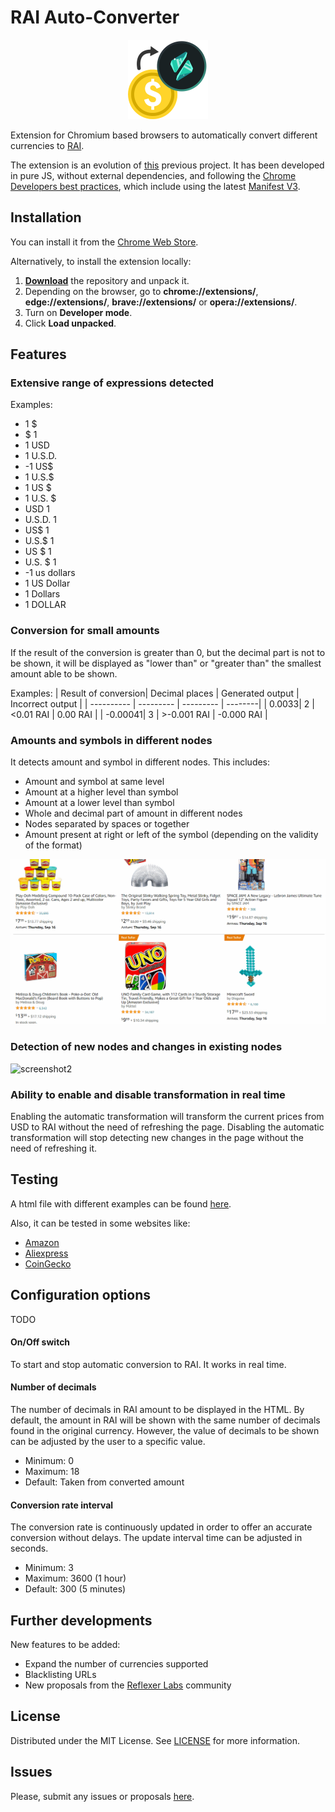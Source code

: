 # RAI Auto-Converter

<p align="center">

<img  style="text-align: center;"  src="/images/icon128.png">

</p>


Extension for Chromium based browsers to automatically convert different currencies to [RAI](https://reflexer.finance/).


The extension is an evolution of [this](https://github.com/JairoFra/rai-auto-converter-chrome-extension) previous project. It has been developed in pure JS, without external dependencies, and following the [Chrome Developers best practices](https://developer.chrome.com/docs/webstore/best_practices/), which include using the latest [Manifest V3](https://developer.chrome.com/docs/extensions/mv3/intro/mv3-overview/). 


## Installation

You can install it from the [Chrome Web Store](TODO).

Alternatively, to install the extension locally:
1. [**Download**](https://github.com/JairoFra/rai-auto-converter-chrome-extension-v2/archive/refs/heads/master.zip) the repository and unpack it.
2.  Depending on the browser, go to  **chrome://extensions/**, **edge://extensions/**, **brave://extensions/** or **opera://extensions/**.
3.  Turn on  **Developer mode**.
4.  Click  **Load unpacked**.

## Features

### Extensive range of expressions detected
Examples:
* 1 $
* $ 1
* 1 USD
* 1 U.S.D.
* -1 US$
* 1 U.S.$
* 1 US $
* 1 U.S. $
* USD 1
* U.S.D. 1
* US$ 1
* U.S.$ 1
* US $ 1
* U.S. $ 1
* -1 us dollars
* 1 US Dollar
* 1 Dollars
* 1 DOLLAR

### Conversion for small amounts
If the result of the conversion is greater than 0, but the decimal part is not to be shown, it will be displayed as "lower than" or "greater than" the smallest amount able to be shown. 

Examples:
| Result of conversion| Decimal places | Generated output |  Incorrect output |
| ---------- | --------- | --------- | --------|
| 0.0033| 2 | <0.01 RAI | 0.00 RAI |
| -0.00041| 3 | >-0.001 RAI | -0.000 RAI |

### Amounts and symbols in different nodes
It detects amount and symbol in different nodes. This includes:
* Amount and symbol at same level
* Amount at a higher level than symbol
* Amount at a lower level than symbol
* Whole and decimal part of amount in different nodes
* Nodes separated by spaces or together
* Amount present at right or left of the symbol (depending on the validity of the format)


![screenshot1](/screenshots/screenshot1.gif)

### Detection of new nodes and changes in existing nodes
![screenshot2](/screenshots/screenshot2.gif)

### Ability to enable and disable transformation in real time
Enabling the automatic transformation will transform the current prices from USD to RAI without the need of refreshing the page.
Disabling the automatic transformation will stop detecting new changes in the page without the need of refreshing it.


## Testing
A html file with different examples can be found [here](/test/test.html).

Also, it can be tested in some websites like:
* [Amazon](https://www.amazon.com/b?node=18505442011&pd_rd_w=1ftxB&pf_rd_p=c0ea6ab5-cabd-4b35-bde7-77a8469504b6&pf_rd_r=MF7AS21Z1Z646GCNZYBB&pd_rd_r=411f30ed-d0a0-4627-9bbc-d719c932007b&pd_rd_wg=UZMwk)
* [Aliexpress](https://best.aliexpress.com/?lan=en&aff_fcid=3f8e7b9324664cd8b4d89bb0b73e85ab-1629272449570-02147-_ATQOXo&tt=CPS_NORMAL&cv=14000&aff_fsk=_ATQOXo&af=286416&aff_platform=portals-tool&sk=_ATQOXo&aff_trace_key=3f8e7b9324664cd8b4d89bb0b73e85ab-1629272449570-02147-_ATQOXo&cn=6814&dp=10283fcc33585e62c3015b1d23d961&terminal_id=1583c510f52d43e5ab49408693c15282)
* [CoinGecko](https://www.coingecko.com/en)



## Configuration options

TODO

#### On/Off switch
To start and stop automatic conversion to RAI. It works in real time. 

#### Number of decimals
The number of decimals in RAI amount to be displayed in the HTML.
By default, the amount in RAI will be shown with the same number of decimals found in the original currency. However, the value of decimals to be shown can be adjusted by the user to a specific value.
* Minimum: 0
* Maximum: 18
* Default: Taken from converted amount

#### Conversion rate interval
The conversion rate is continuously updated in order to offer an accurate conversion without delays. The update interval time can be adjusted in seconds.
* Minimum: 3
* Maximum: 3600 (1 hour)
* Default: 300 (5 minutes)


## Further developments
New features to be added:
* Expand the number of currencies supported
* Blacklisting URLs
* New proposals from the [Reflexer Labs](https://reflexer.finance/) community


## License
Distributed under the MIT License. See [LICENSE](LICENSE) for more information.

## Issues
Please, submit any issues or proposals [here](https://github.com/JairoFra/rai-auto-converter-chrome-extension-v2/issues).

